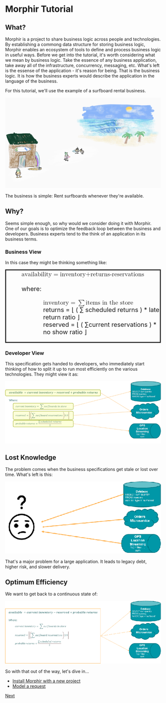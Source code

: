 # Morphir Tutorial

## What?
Morphir is a project to share business logic across people and technologies.  By establishing a commong data structure for storing business logic, Morphir enables an ecosystem of tools to define and process business logic in useful ways.  Before we get into the tutorial, it's worth considering what we mean by business logic.  Take the essence of any business application, take away all of the infrastructure, concurrency, messaging, etc.  What's left is the essense of the application - it's reason for being.  That is the business logic.  It is how the business experts would describe the application in the language of the business.  

For this tutorial, we'll use the example of a surfboard rental business.

<img src="surfboard_rentals.png"
     style="size=75%;" />

The business is simple: Rent surfboards whenever they're available.

## Why?
Seems simple enough, so why would we consider doing it with Morphir.  One of our goals is to optimize the feedback loop between the business and developers. 
Business experts tend to the think of an application in its business terms.  

### Business View

In this case they might be thinking something like:

<div style="padding-left:50px;font-size:20px;border-style:solid" >
  <math xmlns="http://www.w3.org/1998/Math/MathML" mode="display">
     <mrow>
          <mi>availability</mi>
          <mo>=</mo>
          <mi>inventory</mi>
          <mn>+</mn>
          <mi>returns</mi>
          <mn>-</mn>
          <mi>reservations</mi>
     </mrow>
  </math>
  <br/>
  <br/>
where:
  <br/>
  <p style="padding-left:70px" >
  <math xmlns="http://www.w3.org/1998/Math/MathML" mode="display">
     <mrow>
          <mi>inventory</mi>
          <mo>=</mo>
          <mo>&sum;</mo> <mi>items in the store</mi>
     </mrow>
     <br/>
     <mrow>
          <mi>returns</mi>
          <mo>=</mo>
          <mo>&lfloor;</mo>
          <mfrac>
               <mo>( </mo><mo>&sum;</mo> <mi>scheduled returns</mi><mo> )</mo>
               <mo>*</mn>
               <mn>late return ratio</mn>
          </mfrac>
          <mo>&rfloor;</mo>
     </mrow>
     <br/>
     <mrow>
          <mi>reserved</mi>
          <mo>=</mo>
          <mo>&lfloor;</mo>
          <mrow>
               <mo>( </mo><mo>&sum;</mo><mi>current reservations</mi><mo> )</mo>
               <mo>*</mn>
               <mn>no show ratio</mn>
          </mrow>
          <mo>&rfloor;</mo>
     </mrow>
  </math>
  </p>
</div>

### Developer View

This specification gets handed to developers, who immediately start thinking of how to split it up to run most efficiently on the various technologies. They might view it as:

<img src="developer_view.png"
     style="size=75%;background-color:LightGray" />


<!-- <img src="business_view.png"
     style="background-color:LightGray" /> -->

## Lost Knowledge
The problem comes when the business specifications get stale or lost over time.  What's left is this:

<img src="lost_knowledge.png"
     style="size=75%;background-color:LightGray" />

That's a major problem for a large application.  It leads to legacy debt, higher risk, and slower delivery.

## Optimum Efficiency
We want to get back to a continuous state of:

<img src="ideal.png"
     style="size=75%;background-color:LightGray" />


So with that out of the way, let's dive in...
* [Install Morphir with a new project](install)
* [Model a request](model_a_request)


[Next](install)

